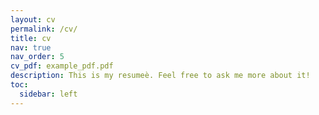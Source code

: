 ```yaml
---
layout: cv
permalink: /cv/
title: cv
nav: true
nav_order: 5
cv_pdf: example_pdf.pdf
description: This is my resumeè. Feel free to ask me more about it!
toc:
  sidebar: left
---
```

